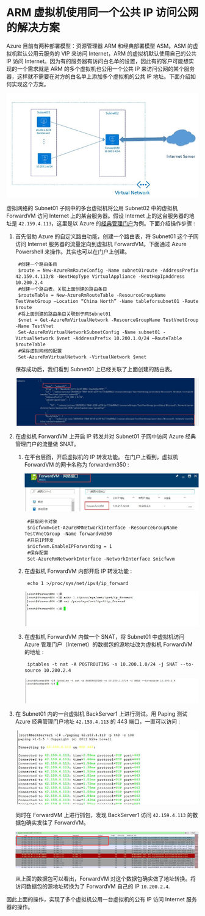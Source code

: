 <properties
    pageTitle="ARM 虚拟机使用同一个公共 IP 访问公网的解决方案"
    description="ARM 虚拟机使用同一个公共 IP 访问公网的解决方案"
    service=""
    resource="virtual-machines"
    authors=""
    displayOrder=""
    selfHelpType=""
    supportTopicIds=""
    productPesIds=""
    resourceTags="Virtual Machines, ASM, ARM, PowerShell, Virtual NetWork"
    cloudEnvironments="MoonCake" />
<tags
    ms.service="virtual-machines-aog"
    ms.date=""
    wacn.date="02/21/2017" />

# ARM 虚拟机使用同一个公共 IP 访问公网的解决方案

Azure 目前有两种部署模型：资源管理器 ARM 和经典部署模型 ASM。ASM 的虚拟机默认公用云服务的 VIP 来访问 Internet，ARM 的虚拟机默认使用自己的公共 IP 访问 Internet。因为有的服务器有访问白名单的设置，因此有的客户可能想实现的一个需求就是 ARM 的多个虚拟机也公用一个公共 IP 来访问公网的某个服务器，这样就不需要在对方的白名单上添加多个虚拟机的公共 IP 地址。下面介绍如何实现这个方案。

![virtual-network](./media/aog-virtual-machines-access-public-network-with-same-pip/virtual-network.jpg)

虚拟网络的 Subnet01 子网中的多台虚拟机将公用 Subnet02 中的虚拟机 ForwardVM 访问 Internet 上的某台服务器。假设 Internet 上的这台服务器的地址是 `42.159.4.113`，这里是以 Azure 的[经典管理门户](https://manage.windowsazure.cn)为例。下面介绍操作步骤 :

1. 首先借助 Azure 的自定义路由功能，创建一个路由表，将 Subnet01 这个子网访问 Internet 服务器的流量定向到虚拟机 ForwardVM。下面通过 Azure Powershell 来操作。其实也可以在门户上创建。

		#创建一个路由条目
		$route = New-AzureRmRouteConfig -Name subnet01route -AddressPrefix 42.159.4.113/8 -NextHopType VirtualAppliance -NextHopIpAddress 10.200.2.4
		#创建一个路由表，关联上面创建的路由条目
		$routeTable = New-AzureRmRouteTable -ResourceGroupName TestVnetGroup –Location “China North” -Name tableforsubnet01 -Route $route
		#将上面创建的路由条目关联到子网Subnet01
		$vnet = Get-AzureRmVirtualNetwork -ResourceGroupName TestVnetGroup -Name TestVnet
		Set-AzureRmVirtualNetworkSubnetConfig -Name subnet01 -VirtualNetwork $vnet -AddressPrefix 10.200.1.0/24 –RouteTable $routeTable
		#保存虚拟网络的配置
		Set-AzureRmVirtualNetwork -VirtualNetwork $vnet

	保存成功后，我们看到 Subnet01 上已经关联了上面创建的路由表。

	![subnet01](./media/aog-virtual-machines-access-public-network-with-same-pip/subnet01.jpg)

2. 在虚拟机 ForwardVM 上开启 IP 转发并对 Subnet01 子网中访问 Azure 经典管理门户的流量做 SNAT。

	1. 在平台层面，开启虚拟机的 IP 转发功能。
		在门户上看到，虚拟机 ForwardVM 的网卡名称为 forwardvm350 : 

		![forwardvm](./media/aog-virtual-machines-access-public-network-with-same-pip/forwardvm.jpg)

			#获取网卡对象
			$nicfwvm=Get-AzureRMNetworkInterface -ResourceGroupName TestVnetGroup -Name forwardvm350
			#开启IP转发
			$nicfwvm.EnableIPForwarding = 1
			#保存配置
			Set-AzureRmNetworkInterface -NetworkInterface $nicfwvm

	2. 在虚拟机 ForwardVM 内部开启 IP 转发功能 :

			echo 1 >/proc/sys/net/ipv4/ip_forward

		![ip-forward](./media/aog-virtual-machines-access-public-network-with-same-pip/ip-forward.jpg)	

	3. 在虚拟机 ForwardVM 内做一个 SNAT，将 Subnet01 中虚拟机访问 Azure 管理门户（Internet）的数据包的源地址改为虚拟机 ForwardVM 的地址 :

			iptables -t nat -A POSTROUTING -s 10.200.1.0/24 -j SNAT --to-source 10.200.2.4

		![iptables](./media/aog-virtual-machines-access-public-network-with-same-pip/iptables.jpg)

3. 在 Subnet01 内的一台虚拟机 BackServer1 上进行测试。用 Paping 测试 Azure 经典管理门户地址 `42.159.4.113` 的 443 端口，一直可以访问 :

	![paping](./media/aog-virtual-machines-access-public-network-with-same-pip/paping.jpg)

	同时在 ForwardVM 上进行抓包，发现 BackServer1 访问 `42.159.4.113` 的数据包确实发往了 ForwardVM。

	![backserver1](./media/aog-virtual-machines-access-public-network-with-same-pip/backserver1.jpg)

	从上面的数据包可以看出，ForwardVM 对这个数据包确实做了地址转换。将访问数据包的源地址转换为了 ForwardVM 自己的 IP `10.200.2.4`.

因此上面的操作，实现了多个虚拟机公用一台虚拟机的公有 IP 访问 Internet 服务器的操作。
